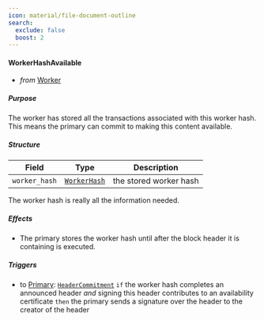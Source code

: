 ```yaml
---
icon: material/file-document-outline
search:
  exclude: false
  boost: 2
---
```


#### WorkerHashAvailable

- _from_ [Worker](../index.md)

##### Purpose

<!-- --8<-- [start:blurb] -->
The worker has stored all the transactions associated with this worker hash.
This means the primary can commit to making this content available.
<!-- --8<-- [end:blurb] -->

[//WorkerHashAvailableDiscardIssue]: # (
It might be useful to add the possibility to
tell the worker to "forget" about this worker hash
)

##### Structure

| Field         | Type                        | Description            |
|---------------|-----------------------------|------------------------|
| `worker_hash` | [`WorkerHash`](#WorkerHash) | the stored worker hash |

The worker hash is really all the information needed.

##### Effects

- The primary stores the worker hash until after the block header it is containing is executed.

[//WorkerHashAvailableDiscardIssueAgain]: # (
see above WorkerHashAvailableDiscardIssue
)

##### Triggers

- to [Primary](../primary.md): [`HeaderCommitment`](./header-commitment.md)
  `if` the worker hash completes an announced header
  _and_ signing this header contributes to an availability certificate
  `then` the primary sends a signature over the header to the creator of the header
